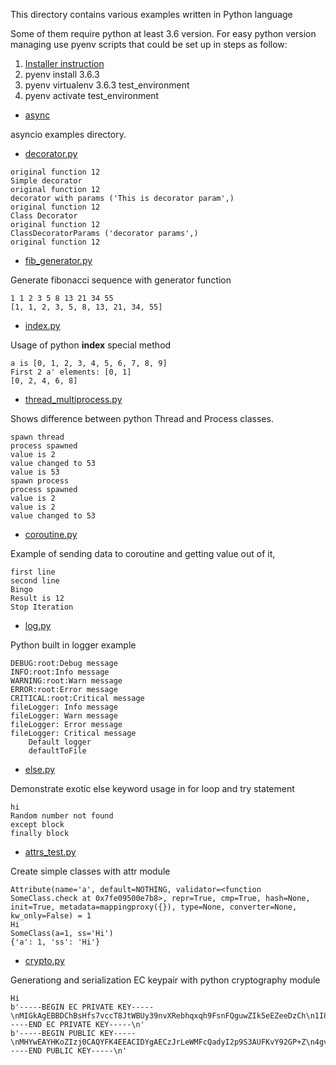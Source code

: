 This directory contains various examples written in Python language

Some of them require python at least 3.6 version. For easy python version managing use pyenv scripts that could be set up in steps as follow:
1. [Installer instruction](https://github.com/pyenv/pyenv-installer)
2. pyenv install 3.6.3
3. pyenv virtualenv 3.6.3 test_environment
4. pyenv activate test_environment


* [async](async/)

asyncio examples directory.

* [decorator.py](./decorator.py)

```
original function 12
Simple decorator
original function 12
decorator with params ('This is decorator param',)
original function 12
Class Decorator
original function 12
ClassDecoratorParams ('decorator params',)
original function 12
```

* [fib_generator.py](./fib_generator.py)


Generate fibonacci sequence with generator function
```
1 1 2 3 5 8 13 21 34 55 
[1, 1, 2, 3, 5, 8, 13, 21, 34, 55]
```

* [index.py](./index.py)

Usage of python __index__ special method

```
a is [0, 1, 2, 3, 4, 5, 6, 7, 8, 9]
First 2 a' elements: [0, 1]
[0, 2, 4, 6, 8]
```
* [thread_multiprocess.py](./thread_multiprocess.py)

Shows difference between python Thread and Process classes.

```output
spawn thread
process spawned
value is 2
value changed to 53
value is 53
spawn process
process spawned
value is 2
value is 2
value changed to 53
```
* [coroutine.py](./coroutine.py)

Example of sending data to coroutine and getting value out of it,
```
first line
second line
Bingo
Result is 12
Stop Iteration
```

* [log.py](./log.py)

Python built in logger example
```
DEBUG:root:Debug message
INFO:root:Info message
WARNING:root:Warn message
ERROR:root:Error message
CRITICAL:root:Critical message
fileLogger: Info message
fileLogger: Warn message
fileLogger: Error message
fileLogger: Critical message
	Default logger
	defaultToFile
```
* [else.py](./else.py)

Demonstrate exotic else keyword usage in for loop and try statement
```
hi
Random number not found
except block
finally block
```

* [attrs_test.py](./attrs_test.py)

Create simple classes with attr module
```
Attribute(name='a', default=NOTHING, validator=<function SomeClass.check at 0x7fe09500e7b8>, repr=True, cmp=True, hash=None, init=True, metadata=mappingproxy({}), type=None, converter=None, kw_only=False) = 1
Hi
SomeClass(a=1, ss='Hi')
{'a': 1, 'ss': 'Hi'}
```

* [crypto.py](./crypto.py)

Generationg and serialization EC keypair with python cryptography module
```
Hi
b'-----BEGIN EC PRIVATE KEY-----\nMIGkAgEBBDChBsHfs7vccT8JtWBUy39nvXRebhqxqh9FsnFQguwZIk5eEZeeDzCh\n1I8Ga0LeU0GgBwYFK4EEACKhZANiAAQLMmst5YwVxBp3Ijan1LcBQUq9j3YY/5ni\nC8FRYZzoXAk5VPCdWfVB0zJk3D4Dgp1xjwgyNwPoqRNj1uPZG9ArokIdvmLrrk8f\nAOnDMJTwhjxlxFPXpnFkQ+EhUXIa7n8=\n-----END EC PRIVATE KEY-----\n'
b'-----BEGIN PUBLIC KEY-----\nMHYwEAYHKoZIzj0CAQYFK4EEACIDYgAECzJrLeWMFcQadyI2p9S3AUFKvY92GP+Z\n4gvBUWGc6FwJOVTwnVn1QdMyZNw+A4KdcY8IMjcD6KkTY9bj2RvQK6JCHb5i665P\nHwDpwzCU8IY8ZcRT16ZxZEPhIVFyGu5/\n-----END PUBLIC KEY-----\n'
```
